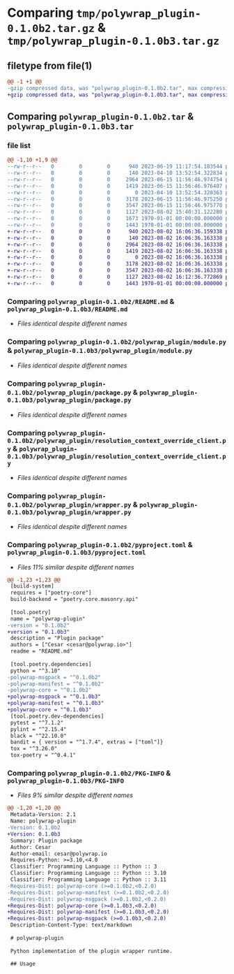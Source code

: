 # Comparing `tmp/polywrap_plugin-0.1.0b2.tar.gz` & `tmp/polywrap_plugin-0.1.0b3.tar.gz`

## filetype from file(1)

```diff
@@ -1 +1 @@
-gzip compressed data, was "polywrap_plugin-0.1.0b2.tar", max compression
+gzip compressed data, was "polywrap_plugin-0.1.0b3.tar", max compression
```

## Comparing `polywrap_plugin-0.1.0b2.tar` & `polywrap_plugin-0.1.0b3.tar`

### file list

```diff
@@ -1,10 +1,9 @@
--rw-r--r--   0        0        0      940 2023-06-19 11:17:54.183544 polywrap_plugin-0.1.0b2/README.md
--rw-r--r--   0        0        0      140 2023-04-10 13:52:54.322834 polywrap_plugin-0.1.0b2/polywrap_plugin/__init__.py
--rw-r--r--   0        0        0     2964 2023-06-15 11:56:46.974754 polywrap_plugin-0.1.0b2/polywrap_plugin/module.py
--rw-r--r--   0        0        0     1419 2023-06-15 11:56:46.976407 polywrap_plugin-0.1.0b2/polywrap_plugin/package.py
--rw-r--r--   0        0        0        0 2023-04-10 13:52:54.320363 polywrap_plugin-0.1.0b2/polywrap_plugin/py.typed
--rw-r--r--   0        0        0     3178 2023-06-15 11:56:46.975250 polywrap_plugin-0.1.0b2/polywrap_plugin/resolution_context_override_client.py
--rw-r--r--   0        0        0     3547 2023-06-15 11:56:46.975770 polywrap_plugin-0.1.0b2/polywrap_plugin/wrapper.py
--rw-r--r--   0        0        0     1127 2023-08-02 15:40:31.122280 polywrap_plugin-0.1.0b2/pyproject.toml
--rw-r--r--   0        0        0     1673 1970-01-01 00:00:00.000000 polywrap_plugin-0.1.0b2/setup.py
--rw-r--r--   0        0        0     1443 1970-01-01 00:00:00.000000 polywrap_plugin-0.1.0b2/PKG-INFO
+-rw-r--r--   0        0        0      940 2023-08-02 16:06:36.159338 polywrap_plugin-0.1.0b3/README.md
+-rw-r--r--   0        0        0      140 2023-08-02 16:06:36.163338 polywrap_plugin-0.1.0b3/polywrap_plugin/__init__.py
+-rw-r--r--   0        0        0     2964 2023-08-02 16:06:36.163338 polywrap_plugin-0.1.0b3/polywrap_plugin/module.py
+-rw-r--r--   0        0        0     1419 2023-08-02 16:06:36.163338 polywrap_plugin-0.1.0b3/polywrap_plugin/package.py
+-rw-r--r--   0        0        0        0 2023-08-02 16:06:36.163338 polywrap_plugin-0.1.0b3/polywrap_plugin/py.typed
+-rw-r--r--   0        0        0     3178 2023-08-02 16:06:36.163338 polywrap_plugin-0.1.0b3/polywrap_plugin/resolution_context_override_client.py
+-rw-r--r--   0        0        0     3547 2023-08-02 16:06:36.163338 polywrap_plugin-0.1.0b3/polywrap_plugin/wrapper.py
+-rw-r--r--   0        0        0     1127 2023-08-02 16:12:36.772869 polywrap_plugin-0.1.0b3/pyproject.toml
+-rw-r--r--   0        0        0     1443 1970-01-01 00:00:00.000000 polywrap_plugin-0.1.0b3/PKG-INFO
```

### Comparing `polywrap_plugin-0.1.0b2/README.md` & `polywrap_plugin-0.1.0b3/README.md`

 * *Files identical despite different names*

### Comparing `polywrap_plugin-0.1.0b2/polywrap_plugin/module.py` & `polywrap_plugin-0.1.0b3/polywrap_plugin/module.py`

 * *Files identical despite different names*

### Comparing `polywrap_plugin-0.1.0b2/polywrap_plugin/package.py` & `polywrap_plugin-0.1.0b3/polywrap_plugin/package.py`

 * *Files identical despite different names*

### Comparing `polywrap_plugin-0.1.0b2/polywrap_plugin/resolution_context_override_client.py` & `polywrap_plugin-0.1.0b3/polywrap_plugin/resolution_context_override_client.py`

 * *Files identical despite different names*

### Comparing `polywrap_plugin-0.1.0b2/polywrap_plugin/wrapper.py` & `polywrap_plugin-0.1.0b3/polywrap_plugin/wrapper.py`

 * *Files identical despite different names*

### Comparing `polywrap_plugin-0.1.0b2/pyproject.toml` & `polywrap_plugin-0.1.0b3/pyproject.toml`

 * *Files 11% similar despite different names*

```diff
@@ -1,23 +1,23 @@
 [build-system]
 requires = ["poetry-core"]
 build-backend = "poetry.core.masonry.api"
 
 [tool.poetry]
 name = "polywrap-plugin"
-version = "0.1.0b2"
+version = "0.1.0b3"
 description = "Plugin package"
 authors = ["Cesar <cesar@polywrap.io>"]
 readme = "README.md"
 
 [tool.poetry.dependencies]
 python = "^3.10"
-polywrap-msgpack = "^0.1.0b2"
-polywrap-manifest = "^0.1.0b2"
-polywrap-core = "^0.1.0b2"
+polywrap-msgpack = "^0.1.0b3"
+polywrap-manifest = "^0.1.0b3"
+polywrap-core = "^0.1.0b3"
 [tool.poetry.dev-dependencies]
 pytest = "^7.1.2"
 pylint = "^2.15.4"
 black = "^22.10.0"
 bandit = { version = "^1.7.4", extras = ["toml"]}
 tox = "^3.26.0"
 tox-poetry = "^0.4.1"
```

### Comparing `polywrap_plugin-0.1.0b2/PKG-INFO` & `polywrap_plugin-0.1.0b3/PKG-INFO`

 * *Files 9% similar despite different names*

```diff
@@ -1,20 +1,20 @@
 Metadata-Version: 2.1
 Name: polywrap-plugin
-Version: 0.1.0b2
+Version: 0.1.0b3
 Summary: Plugin package
 Author: Cesar
 Author-email: cesar@polywrap.io
 Requires-Python: >=3.10,<4.0
 Classifier: Programming Language :: Python :: 3
 Classifier: Programming Language :: Python :: 3.10
 Classifier: Programming Language :: Python :: 3.11
-Requires-Dist: polywrap-core (>=0.1.0b2,<0.2.0)
-Requires-Dist: polywrap-manifest (>=0.1.0b2,<0.2.0)
-Requires-Dist: polywrap-msgpack (>=0.1.0b2,<0.2.0)
+Requires-Dist: polywrap-core (>=0.1.0b3,<0.2.0)
+Requires-Dist: polywrap-manifest (>=0.1.0b3,<0.2.0)
+Requires-Dist: polywrap-msgpack (>=0.1.0b3,<0.2.0)
 Description-Content-Type: text/markdown
 
 # polywrap-plugin
 
 Python implementation of the plugin wrapper runtime.
 
 ## Usage
```

